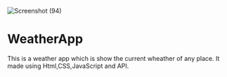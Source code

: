 ![Screenshot (94)](https://user-images.githubusercontent.com/112152867/233190658-5a6e63c3-feb4-463c-9446-bdc1979a9f0b.png)
# WeatherApp

This is a weather app which is show the current wheather of any place.
It made using Html,CSS,JavaScript and API.
